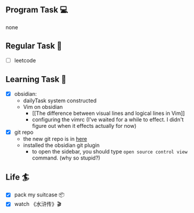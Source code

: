 

## Program Task  💻
none
## Regular Task  🤡
- [ ] leetcode

## Learning Task 🎯
- [x] obsidian: 
	- dailyTask system constructed
	- Vim on obsidian
		- [[The difference between visual lines and logical lines in Vim]]
		- configuring the vimrc (I've waited for a while to effect. I didn't figure out when it effects actually for now)
- [x] git repo
	-  the new git repo is in [here](https://github.com/ankh04/learningWorkspace) 
	- installed the obsidian git plugin
		- to open the sidebar, you should type `open source control view` command. (why so stupid?)

## Life 🏄
- [x] pack my suitcase 📦
- [x] watch 《水浒传》🎬
